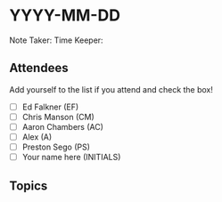 # YYYY-MM-DD

Note Taker: 
Time Keeper: 

## Attendees

Add yourself to the list if you attend and check the box!

- [ ] Ed Falkner (EF)
- [ ] Chris Manson (CM)
- [ ] Aaron Chambers (AC)
- [ ] Alex (A)
- [ ] Preston Sego (PS)
- [ ] Your name here (INITIALS)

## Topics

<!-- If you would like to add a topic to the agenda please add a suggestion to the PR using the following format: -->
<!-- ### Your topic (INITIALS, expected duration in minutes) -->

